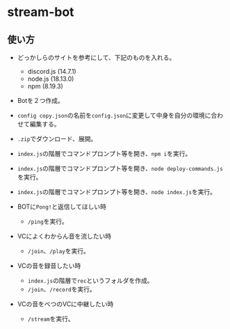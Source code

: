 # stream-bot
## 使い方
* どっかしらのサイトを参考にして、下記のものを入れる。
    - discord.js (14.7.1)
    - node.js (18.13.0)
    - npm (8.19.3)

* Botを２つ作成。

* `config copy.json`の名前を`config.json`に変更して中身を自分の環境に合わせて編集する。

* `.zip`でダウンロード、展開。

* `index.js`の階層でコマンドプロンプト等を開き、`npm i`を実行。

* `index.js`の階層でコマンドプロンプト等を開き、`node deploy-commands.js`を実行。

* `index.js`の階層でコマンドプロンプト等を開き、`node index.js`を実行。

* BOTに`Pong!`と返信してほしい時
    - `/ping`を実行。

* VCによくわからん音を流したい時
    - `/join`、`/play`を実行。

* VCの音を録音したい時
    - `index.js`の階層で`rec`というフォルダを作成。
    - `/join`、`/record`を実行。

* VCの音をべつのVCに中継したい時
    - `/stream`を実行。
